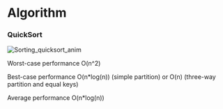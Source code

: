 # Algorithm
### QuickSort 

![Sorting_quicksort_anim](https://user-images.githubusercontent.com/73034554/132997257-7b66164e-b473-4674-a9e6-e013fc471aed.gif)

Worst-case performance O(n^2)

Best-case performance	O(n*log(n)) (simple partition) or O(n) (three-way partition and equal keys)

Average performance O(n*log(n))


